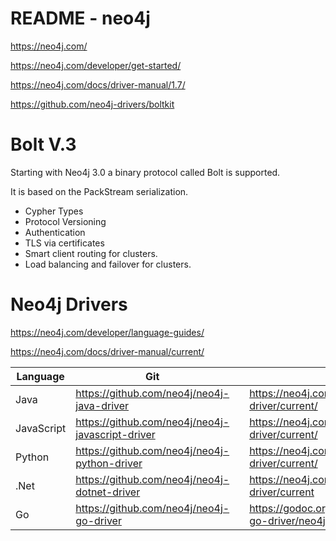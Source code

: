 # README - neo4j

https://neo4j.com/

https://neo4j.com/developer/get-started/

https://neo4j.com/docs/driver-manual/1.7/

https://github.com/neo4j-drivers/boltkit

# Bolt V.3

Starting with Neo4j 3.0 a binary protocol called Bolt is supported.

It is based on the PackStream serialization.

+ Cypher Types
+ Protocol Versioning
+ Authentication
+ TLS via certificates
+ Smart client routing for clusters.
+ Load balancing and failover for clusters.


# Neo4j Drivers

https://neo4j.com/developer/language-guides/

https://neo4j.com/docs/driver-manual/current/

| Language    | Git | | API  |   |
|-------------|---|---|---|---|
| Java        | https://github.com/neo4j/neo4j-java-driver | | https://neo4j.com/docs/api/java-driver/current/ |   |
| JavaScript  | https://github.com/neo4j/neo4j-javascript-driver |   | https://neo4j.com/docs/api/javascript-driver/current/ |   |
| Python      | https://github.com/neo4j/neo4j-python-driver | | https://neo4j.com/docs/api/python-driver/current/ |   |
| .Net        | https://github.com/neo4j/neo4j-dotnet-driver  |   | https://neo4j.com/docs/api/dotnet-driver/current |   |
| Go          |  https://github.com/neo4j/neo4j-go-driver |   | https://godoc.org/github.com/neo4j/neo4j-go-driver/neo4j |   |
